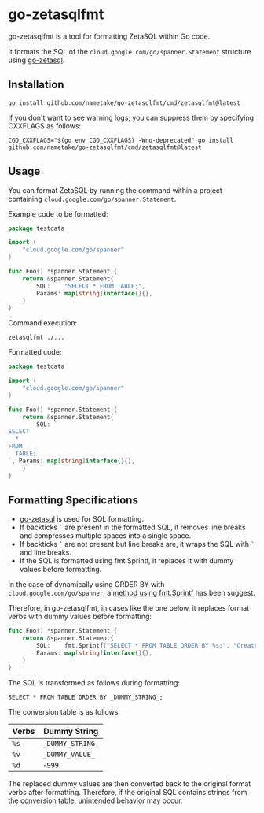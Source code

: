 # go-zetasqlfmt

go-zetasqlfmt is a tool for formatting ZetaSQL within Go code.

It formats the SQL of the `cloud.google.com/go/spanner.Statement` structure using [go-zetasql](https://github.com/goccy/go-zetasql).

## Installation

```console
go install github.com/nametake/go-zetasqlfmt/cmd/zetasqlfmt@latest
```

If you don't want to see warning logs, you can suppress them by specifying CXXFLAGS as follows:

```console
CGO_CXXFLAGS="$(go env CGO_CXXFLAGS) -Wno-deprecated" go install github.com/nametake/go-zetasqlfmt/cmd/zetasqlfmt@latest
```

## Usage

You can format ZetaSQL by running the command within a project containing `cloud.google.com/go/spanner.Statement`.

Example code to be formatted:

```go
package testdata

import (
	"cloud.google.com/go/spanner"
)

func Foo() *spanner.Statement {
	return &spanner.Statement{
		SQL:    "SELECT * FROM TABLE;",
		Params: map[string]interface{}{},
	}
}
```

Command execution:

```console
zetasqlfmt ./...
```

Formatted code:

```go
package testdata

import (
	"cloud.google.com/go/spanner"
)

func Foo() *spanner.Statement {
	return &spanner.Statement{
		SQL: `
SELECT
  *
FROM
  TABLE;
`, Params: map[string]interface{}{},
	}
}
```

## Formatting Specifications

- [go-zetasql](https://github.com/goccy/go-zetasql) is used for SQL formatting.
- If backticks `` ` `` are present in the formatted SQL, it removes line breaks and compresses multiple spaces into a single space.
- If backticks `` ` `` are not present but line breaks are, it wraps the SQL with `` ` `` and line breaks.
- If the SQL is formatted using fmt.Sprintf, it replaces it with dummy values before formatting.

In the case of dynamically using ORDER BY with `cloud.google.com/go/spanner`,
a [method using fmt.Sprintf](https://github.com/googleapis/google-cloud-go/issues/6496) has been suggest.

Therefore, in go-zetasqlfmt, in cases like the one below, it replaces format verbs with dummy values before formatting:

```go
func Foo() *spanner.Statement {
	return &spanner.Statement{
		SQL:    fmt.Sprintf("SELECT * FROM TABLE ORDER BY %s;", "CreatedAt"),
		Params: map[string]interface{}{},
	}
}
```

The SQL is transformed as follows during formatting:

```
SELECT * FROM TABLE ORDER BY _DUMMY_STRING_;
```

The conversion table is as follows:

| Verbs | Dummy String     |
| ---   | ---              |
| `%s`  | `_DUMMY_STRING_` |
| `%v`  | `_DUMMY_VALUE_`  |
| `%d`  | `-999`           |

The replaced dummy values are then converted back to the original format verbs after formatting.
Therefore, if the original SQL contains strings from the conversion table, unintended behavior may occur.
